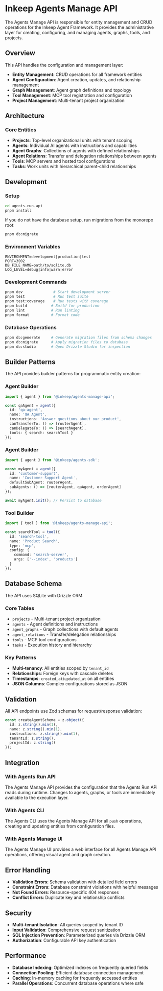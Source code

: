 # Inkeep Agents Manage API

The Agents Manage API is responsible for entity management and CRUD operations for the Inkeep Agent Framework. It provides the administrative layer for creating, configuring, and managing agents, graphs, tools, and projects.

## Overview

This API handles the configuration and management layer:
- **Entity Management**: CRUD operations for all framework entities
- **Agent Configuration**: Agent creation, updates, and relationship management  
- **Graph Management**: Agent graph definitions and topology
- **Tool Management**: MCP tool registration and configuration
- **Project Management**: Multi-tenant project organization

## Architecture

### Core Entities

- **Projects**: Top-level organizational units with tenant scoping
- **Agents**: Individual AI agents with instructions and capabilities
- **Agent Graphs**: Collections of agents with defined relationships
- **Agent Relations**: Transfer and delegation relationships between agents
- **Tools**: MCP servers and hosted tool configurations
- **Tasks**: Work units with hierarchical parent-child relationships

## Development

### Setup

```bash
cd agents-run-api
pnpm install
```

If you do not have the database setup, run migrations from the monorepo root:

```bash
pnpm db:migrate
```

### Environment Variables
```env
ENVIRONMENT=development|production|test
PORT=3002
DB_FILE_NAME=path/to/sqlite.db
LOG_LEVEL=debug|info|warn|error
```

### Development Commands
```bash
pnpm dev              # Start development server
pnpm test             # Run test suite
pnpm test:coverage    # Run tests with coverage
pnpm build           # Build for production
pnpm lint            # Run linting
pnpm format          # Format code
```

### Database Operations
```bash
pnpm db:generate     # Generate migration files from schema changes
pnpm db:migrate      # Apply migration files to database
pnpm db:studio       # Open Drizzle Studio for inspection
```

## Builder Patterns

The API provides builder patterns for programmatic entity creation:

### Agent Builder
```typescript
import { agent } from '@inkeep/agents-manage-api';

const qaAgent = agent({
  id: 'qa-agent',
  name: 'QA Agent',
  instructions: 'Answer questions about our product',
  canTransferTo: () => [routerAgent],
  canDelegateTo: () => [searchAgent],
  tools: { search: searchTool }
});
```

### Agent Builder
```typescript
import { agent } from '@inkeep/agents-sdk';

const myAgent = agent({
  id: 'customer-support',
  name: 'Customer Support Agent',
  defaultSubAgent: routerAgent,
  subAgents: () => [routerAgent, qaAgent, orderAgent]
});

await myAgent.init(); // Persist to database
```

### Tool Builder
```typescript
import { tool } from '@inkeep/agents-manage-api';

const searchTool = tool({
  id: 'search-tool',
  name: 'Product Search',
  type: 'mcp',
  config: {
    command: 'search-server',
    args: ['--index', 'products']
  }
});
```

## Database Schema

The API uses SQLite with Drizzle ORM:

### Core Tables
- `projects` - Multi-tenant project organization
- `agents` - Agent definitions and instructions
- `agent_graphs` - Graph collections with default agents
- `agent_relations` - Transfer/delegation relationships
- `tools` - MCP tool configurations
- `tasks` - Execution history and hierarchy

### Key Patterns
- **Multi-tenancy**: All entities scoped by `tenant_id`
- **Relationships**: Foreign keys with cascade deletes
- **Timestamps**: `created_at`/`updated_at` on all entities
- **JSON Columns**: Complex configurations stored as JSON

## Validation

All API endpoints use Zod schemas for request/response validation:

```typescript
const createAgentSchema = z.object({
  id: z.string().min(1),
  name: z.string().min(1), 
  instructions: z.string().min(1),
  tenantId: z.string(),
  projectId: z.string()
});
```

## Integration

### With Agents Run API
The Agents Manage API provides the configuration that the Agents Run API reads during runtime. Changes to agents, graphs, or tools are immediately available to the execution layer.

### With Agents CLI
The Agents CLI uses the Agents Manage API for all `push` operations, creating and updating entities from configuration files.

### With Agents Manage UI
The Agents Manage UI provides a web interface for all Agents Manage API operations, offering visual agent and graph creation.

## Error Handling

- **Validation Errors**: Schema validation with detailed field errors
- **Constraint Errors**: Database constraint violations with helpful messages
- **Not Found Errors**: Resource-specific 404 responses
- **Conflict Errors**: Duplicate key and relationship conflicts

## Security

- **Multi-tenant Isolation**: All queries scoped by tenant ID
- **Input Validation**: Comprehensive request sanitization
- **SQL Injection Prevention**: Parameterized queries via Drizzle ORM
- **Authorization**: Configurable API key authentication

## Performance

- **Database Indexing**: Optimized indexes on frequently queried fields
- **Connection Pooling**: Efficient database connection management
- **Caching**: In-memory caching for frequently accessed entities
- **Parallel Operations**: Concurrent database operations where safe
